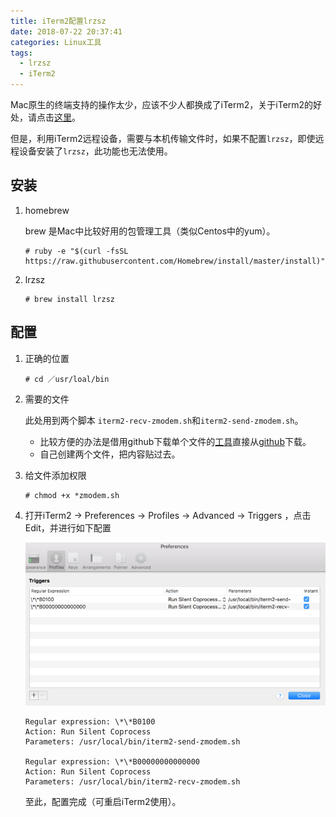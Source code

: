 ```yaml
---
title: iTerm2配置lrzsz
date: 2018-07-22 20:37:41
categories: Linux工具
tags:
  - lrzsz
  - iTerm2
---
```


Mac原生的终端支持的操作太少，应该不少人都换成了iTerm2，关于iTerm2的好处，请点击[这里](https://www.zhihu.com/question/27447370)。

但是，利用iTerm2远程设备，需要与本机传输文件时，如果不配置`lrzsz`，即使远程设备安装了`lrzsz`，此功能也无法使用。

## 安装

1. homebrew

   brew 是Mac中比较好用的包管理工具（类似Centos中的yum）。

   ```shell
   # ruby -e "$(curl -fsSL https://raw.githubusercontent.com/Homebrew/install/master/install)"
   ```

2. lrzsz

   ```shell
   # brew install lrzsz
   ```

## 配置

1. 正确的位置

   ```shell
   # cd ／usr/loal/bin
   ```

2. 需要的文件

   此处用到两个脚本 `iterm2-recv-zmodem.sh`和`iterm2-send-zmodem.sh`。

   - 比较方便的办法是借用github下载单个文件的[工具](https://minhaskamal.github.io/DownGit/#/home)直接从[github](https://github.com/mmastrac/iterm2-zmodem)下载。
   - 自己创建两个文件，把内容贴过去。

3. 给文件添加权限

   ```shell
   # chmod +x *zmodem.sh
   ```

4. 打开iTerm2 -> Preferences -> Profiles -> Advanced -> Triggers ，点击 Edit，并进行如下配置

   ![Mac_trigger](/images/others/Mac_trigger.png)

   ```shell
   Regular expression: \*\*B0100
   Action: Run Silent Coprocess
   Parameters: /usr/local/bin/iterm2-send-zmodem.sh
   
   Regular expression: \*\*B00000000000000
   Action: Run Silent Coprocess
   Parameters: /usr/local/bin/iterm2-recv-zmodem.sh
   ```

   至此，配置完成（可重启iTerm2使用）。